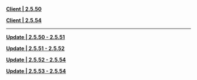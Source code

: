**[Client | 2.5.50](https://autopatchhk.yuanshen.com/client_app/download/beta_pc/20220214105752_NQgn5C85ouv51avy/GenshinImpact_2.5.50_beta.zip)**

**[Client | 2.5.54](https://autopatchhk.yuanshen.com/client_app/download/beta_pc/20220310114728_31alreDOm15xBBRX/GenshinImpact_2.5.54_beta.zip)**

-----

**[Update | 2.5.50 - 2.5.51](https://autopatchhk.yuanshen.com/client_app/beta_update/hk4e_global/26/game_2.5.50_2.5.51_hdiff_K4AlbZ68QIHtk179.zip)**

**[Update | 2.5.51 - 2.5.52](https://autopatchhk.yuanshen.com/client_app/beta_update/hk4e_global/26/game_2.5.51_2.5.52_hdiff_RNvE1o4zqHXYBKge.zip)**

**[Update | 2.5.52 - 2.5.54](https://autopatchhk.yuanshen.com/client_app/beta_update/hk4e_global/26/game_2.5.52_2.5.54_hdiff_Lp8cbjx2ywgFtQfd.zip)**

**[Update | 2.5.53 - 2.5.54](https://autopatchhk.yuanshen.com/client_app/beta_update/hk4e_global/26/game_2.5.53_2.5.54_hdiff_jeRnIYzlTwG7UWEu.zip)**
